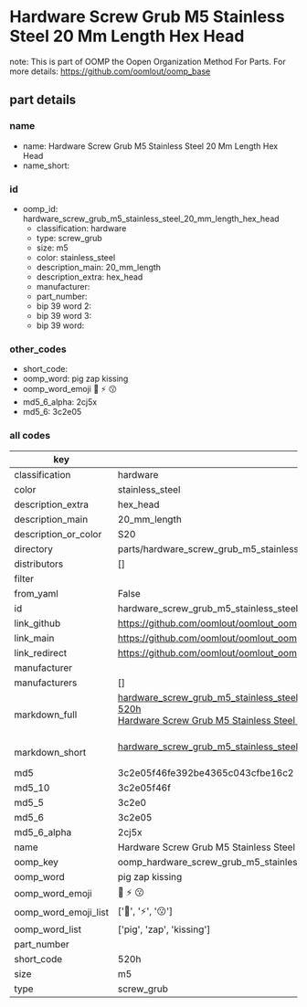 # Hardware Screw Grub M5 Stainless Steel 20 Mm Length Hex Head  

note: This is part of OOMP the Oopen Organization Method For Parts. For more details: https://github.com/oomlout/oomp_base

##  part details
  







### name
* name: Hardware Screw Grub M5 Stainless Steel 20 Mm Length Hex Head
* name_short: 
### id
* oomp_id: hardware_screw_grub_m5_stainless_steel_20_mm_length_hex_head
  * classification: hardware
  * type: screw_grub
  * size: m5
  * color: stainless_steel
  * description_main: 20_mm_length
  * description_extra: hex_head
  * manufacturer: 
  * part_number: 
  * bip 39 word 2: 
  * bip 39 word 3: 
  * bip 39 word: 

### other_codes
* short_code: 
* oomp_word: pig zap kissing
* oomp_word_emoji :pig: :zap: :kissing:
* md5_6_alpha: 2cj5x
* md5_6: 3c2e05









### all codes 
| key | value |  
| --- | --- |  
| classification | hardware |  
| color | stainless_steel |  
| description_extra | hex_head |  
| description_main | 20_mm_length |  
| description_or_color | S20 |  
| directory | parts/hardware_screw_grub_m5_stainless_steel_20_mm_length_hex_head |  
| distributors | [] |  
| filter |  |  
| from_yaml | False |  
| id | hardware_screw_grub_m5_stainless_steel_20_mm_length_hex_head |  
| link_github | https://github.com/oomlout/oomlout_oomp_version_1_messy/tree/main/parts/hardware_screw_grub_m5_stainless_steel_20_mm_length_hex_head |  
| link_main | https://github.com/oomlout/oomlout_oomp_version_1_messy/tree/main/parts/hardware_screw_grub_m5_stainless_steel_20_mm_length_hex_head |  
| link_redirect | https://github.com/oomlout/oomlout_oomp_version_1_messy/tree/main/parts/hardware_screw_grub_m5_stainless_steel_20_mm_length_hex_head |  
| manufacturer |  |  
| manufacturers | [] |  
| markdown_full | [hardware_screw_grub_m5_stainless_steel_20_mm_length_hex_head](none)<br>[520h](none)<br>[Hardware Screw Grub M5 Stainless Steel 20 Mm Length Hex Head](none)<br><br> |  
| markdown_short | [hardware_screw_grub_m5_stainless_steel_20_mm_length_hex_head](none)<br><br> |  
| md5 | 3c2e05f46fe392be4365c043cfbe16c2 |  
| md5_10 | 3c2e05f46f |  
| md5_5 | 3c2e0 |  
| md5_6 | 3c2e05 |  
| md5_6_alpha | 2cj5x |  
| name | Hardware Screw Grub M5 Stainless Steel 20 Mm Length Hex Head |  
| oomp_key | oomp_hardware_screw_grub_m5_stainless_steel_20_mm_length_hex_head |  
| oomp_word | pig zap kissing |  
| oomp_word_emoji | :pig: :zap: :kissing: |  
| oomp_word_emoji_list | [':pig:', ':zap:', ':kissing:'] |  
| oomp_word_list | ['pig', 'zap', 'kissing'] |  
| part_number |  |  
| short_code | 520h |  
| size | m5 |  
| type | screw_grub |  
